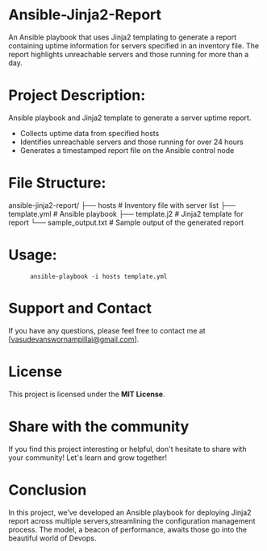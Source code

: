 # Ansible-Jinja2-Report

An Ansible playbook that uses Jinja2 templating to generate a report containing uptime information for servers specified in an inventory file. The report highlights unreachable servers and those running for more than a day.

# Project Description:

Ansible playbook and Jinja2 template to generate a server uptime report.
- Collects uptime data from specified hosts
- Identifies unreachable servers and those running for over 24 hours
- Generates a timestamped report file on the Ansible control node

# File Structure:

ansible-jinja2-report/
├── hosts                  # Inventory file with server list
├── template.yml           # Ansible playbook
├── template.j2            # Jinja2 template for report
└── sample_output.txt      # Sample output of the generated report

# Usage:

          ansible-playbook -i hosts template.yml

# Support and Contact

If you have any questions, please feel free to contact me at [vasudevanswornampillai@gmail.com].

# License

This project is licensed under the **MIT License**.

# Share with the community

If you find this project interesting or helpful, don't hesitate to share with your community! Let's learn and grow together!

# Conclusion

In this project, we’ve developed an Ansible playbook for deploying Jinja2 report across multiple servers,streamlining the configuration management process. The model, a beacon of performance, awaits those go into the beautiful world of Devops.
